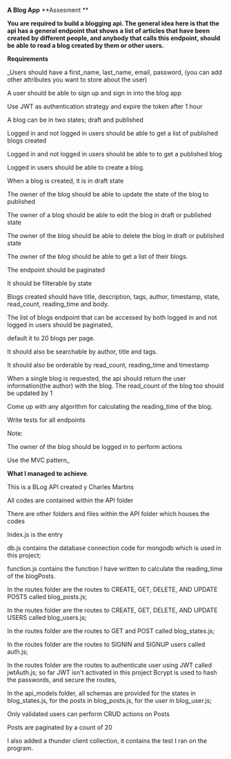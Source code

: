 **A Blog App**
**Assesment **

**You are required to build a blogging api. The general idea here is that the api has a general endpoint that shows a list of articles that have been created by different people, and anybody that calls this endpoint, should be able to read a blog created by them or other users.**

**Requirements**

_Users should have a first_name, last_name, email, password, (you can add other attributes you want to store about the user)

A user should be able to sign up and sign in into the blog app

Use JWT as authentication strategy and expire the token after 1 hour

A blog can be in two states; draft and published

Logged in and not logged in users should be able to get a list of published blogs created

Logged in and not logged in users should be able to to get a published blog

Logged in users should be able to create a blog.

When a blog is created, it is in draft state

The owner of the blog should be able to update the state of the blog to published

The owner of a blog should be able to edit the blog in draft or published state

The owner of the blog should be able to delete the blog in draft or published state

The owner of the blog should be able to get a list of their blogs.

The endpoint should be paginated

It should be filterable by state

Blogs created should have title, description, tags, author, timestamp, state, read_count, reading_time and body.

The list of blogs endpoint that can be accessed by both logged in and not logged in users should be paginated,

default it to 20 blogs per page.

It should also be searchable by author, title and tags.

It should also be orderable by read_count, reading_time and timestamp

When a single blog is requested, the api should return the user information(the author) with the blog. The read_count of the blog too should be updated by 1

Come up with any algorithm for calculating the reading_time of the blog.

Write tests for all endpoints

Note:

The owner of the blog should be logged in to perform actions

Use the MVC pattern_

**What I managed to achieve**.

This is a BLog API created y Charles Martins

All codes are contained within the API folder

There are other folders and files within the API folder which houses the codes

Index.js is the entry

db.js contains the database connection code for mongodb which is used in this project;

function.js contains the function I have written to calculate the reading_time of the blogPosts. 

In the routes folder are the routes to CREATE, GET, DELETE, AND UPDATE POSTS called blog_posts.js; 

In the routes folder are the routes to CREATE, GET, DELETE, AND UPDATE USERS called blog_users.js;

In the routes folder are the routes to GET and POST called blog_states.js;

In the routes folder are the routes to SIGNIN and SIGNUP users called auth.js;

In the routes folder are the routes to authenticate user using JWT called jwtAuth.js; so far JWT isn't activated in this project
Bcrypt is used to hash the passwords, and secure the routes,

In the api_models folder, all schemas are provided for the states in blog_states.js, for the posts in blog_posts.js, for the user in blog_user.js; 

Only validated  users can perform CRUD actions on Posts

Posts are paginated by a count of 20

I also added a thunder client collection, it contains the test I ran on the program. 
